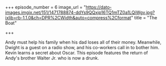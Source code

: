 +++
episode_number = 6
image_url = "https://dato-images.imgix.net/151/1471788874-ddYs9QQxjp16TQ1mTZ0a1LQiWgv.jpg?ixlib=rb-1.1.0&ch=DPR%2CWidth&auto=compress%2Cformat"
title = "The Boat"

+++

Andy must help his family when his dad loses all of their money. Meanwhile, Dwight is a guest on a radio show, and his co-workers call in to bother him. Kevin learns a secret about Oscar. This episode features the return of Andy's brother Walter Jr. who is now a drunk. 